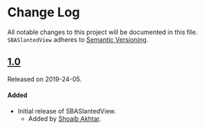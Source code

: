 # Change Log
All notable changes to this project will be documented in this file.
`SBASlantedView` adheres to [Semantic Versioning](https://semver.org/).


## [1.0](https://github.com/shoaib-akhtar/SBASlantedView/master/tag/1.0)
Released on 2019-24-05.

#### Added
- Initial release of SBASlantedView.
  - Added by [Shoaib Akhtar](https://github.com/shoaib-akhtar).
